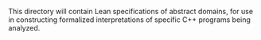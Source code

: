 This directory will contain Lean specifications of abstract domains, for use in constructing formalized interpretations of specific C++ programs being analyzed.